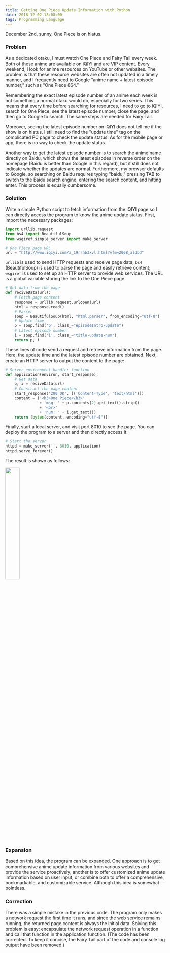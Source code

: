 ```yaml
---
title: Getting One Piece Update Information with Python
date: 2018-12-02 18:08:00
tags: Programming Language
---
```


December 2nd, sunny, One Piece is on hiatus.

### Problem

As a dedicated otaku, I must watch One Piece and Fairy Tail every week. Both of these anime are available on iQIYI and are VIP content. Every weekend, I look for anime resources on YouTube or other websites. The problem is that these resource websites are often not updated in a timely manner, and I frequently need to Google “anime name + latest episode number,” such as “One Piece 864.”

Remembering the exact latest episode number of an anime each week is not something a normal otaku would do, especially for two series. This means that every time before searching for resources, I need to go to iQIYI, search for One Piece, see the latest episode number, close the page, and then go to Google to search. The same steps are needed for Fairy Tail.

Moreover, seeing the latest episode number on iQIYI does not tell me if the show is on hiatus. I still need to find the "update time" tag on the complicated PC page to check the update status. As for the mobile page or app, there is no way to check the update status.

Another way to get the latest episode number is to search the anime name directly on Baidu, which shows the latest episodes in reverse order on the homepage (Baidu is better than Google in this regard), but it still does not indicate whether the updates are normal. Furthermore, my browser defaults to Google, so searching on Baidu requires typing "baidu," pressing TAB to switch to the Baidu search engine, entering the search content, and hitting enter. This process is equally cumbersome.

### Solution

Write a simple Python script to fetch information from the iQIYI page so I can directly access the program to know the anime update status. First, import the necessary packages:

```python
import urllib.request
from bs4 import BeautifulSoup
from wsgiref.simple_server import make_server

# One Piece page URL
url = "http://www.iqiyi.com/a_19rrhb3xvl.html?vfm=2008_aldbd"
```

`urllib` is used to send HTTP requests and receive page data; `bs4` (BeautifulSoup) is used to parse the page and easily retrieve content; `wsgiref` is used to set up an HTTP server to provide web services. The URL is a global variable storing the link to the One Piece page.

```python
# Get data from the page
def reciveData(url):
    # Fetch page content
    response = urllib.request.urlopen(url)
    html = response.read()
    # Parser
    soup = BeautifulSoup(html, "html.parser", from_encoding="utf-8")
    # Update time
    p = soup.find('p', class_="episodeIntro-update")
    # Latest episode number
    i = soup.find('i', class_="title-update-num")
    return p, i
```

These lines of code send a request and retrieve information from the page. Here, the update time and the latest episode number are obtained. Next, create an HTTP server to output the content to the page:

```python
# Server environment handler function
def application(environ, start_response):
    # Get data
    p, i = reciveData(url)
    # Construct the page content
    start_response('200 OK', [('Content-Type', 'text/html')])
    content = ('<h3>One Piece</h3>'
               + 'msg: ' + p.contents[2].get_text().strip() 
               + '<br>'
               + 'num: ' + i.get_text())
    return [bytes(content, encoding="utf-8")]
```

Finally, start a local server, and visit port 8010 to see the page. You can deploy the program to a server and then directly access it:

```python
# Start the server
httpd = make_server('', 8010, application) 
httpd.serve_forever()
```

The result is shown as follows:

<img src="preview.png" width="30%">

### Expansion

Based on this idea, the program can be expanded. One approach is to get comprehensive anime update information from various websites and provide the service proactively; another is to offer customized anime update information based on user input; or combine both to offer a comprehensive, bookmarkable, and customizable service. Although this idea is somewhat pointless.

### Correction

There was a simple mistake in the previous code. The program only makes a network request the first time it runs, and since the web service remains running, the returned page content is always the initial data. Solving this problem is easy: encapsulate the network request operation in a function and call that function in the application function. (The code has been corrected. To keep it concise, the Fairy Tail part of the code and console log output have been removed.)
